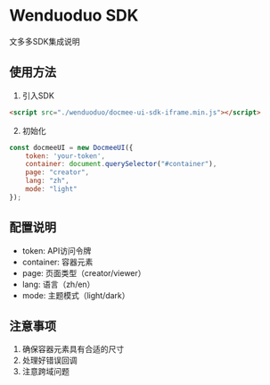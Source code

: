 # Wenduoduo SDK

文多多SDK集成说明

## 使用方法

1. 引入SDK
```html
<script src="./wenduoduo/docmee-ui-sdk-iframe.min.js"></script>
```

2. 初始化
```javascript
const docmeeUI = new DocmeeUI({
    token: 'your-token',
    container: document.querySelector("#container"),
    page: "creator",
    lang: "zh",
    mode: "light"
});
```

## 配置说明

- token: API访问令牌
- container: 容器元素
- page: 页面类型（creator/viewer）
- lang: 语言（zh/en）
- mode: 主题模式（light/dark）

## 注意事项

1. 确保容器元素具有合适的尺寸
2. 处理好错误回调
3. 注意跨域问题
